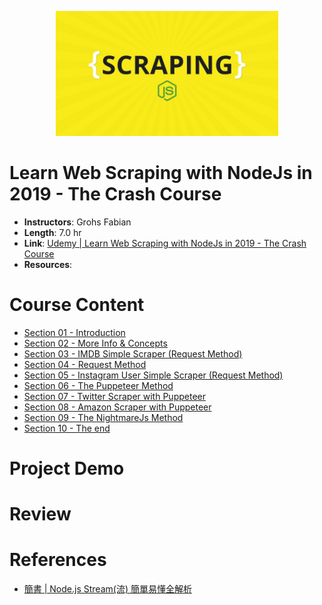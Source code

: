 <p align="center">
  <img height="200" src="./src/logo.png">
</p>

# Learn Web Scraping with NodeJs in 2019 - The Crash Course

- **Instructors**: Grohs Fabian
- **Length**: 7.0 hr
- **Link**: [Udemy | Learn Web Scraping with NodeJs in 2019 - The Crash Course](https://www.udemy.com/nodejs-web-scraping/)
- **Resources**: 

# Course Content

- [Section 01 - Introduction](./Section%2001%20-%20Introduction)
- [Section 02 - More Info & Concepts](./Section%2002%20-%20More%20Info%20%26%20Concepts)
- [Section 03 - IMDB Simple Scraper (Request Method)](./Section%2003%20-%20IMDB%20Simple%20Scraper%20(Request%20Method))
- [Section 04 - Request Method](./Section%2004%20-%20Request%20Method)
- [Section 05 - Instagram User Simple Scraper (Request Method)](./Section%2005%20-%20Instagram%20User%20Simple%20Scraper%20(Request%20Method))
- [Section 06 - The Puppeteer Method](./Section%2006%20-%20Introduction)
- [Section 07 - Twitter Scraper with Puppeteer](./Section%2007%20-%20Introduction)
- [Section 08 - Amazon Scraper with Puppeteer](./Section%2008%20-%20Introduction)
- [Section 09 - The NightmareJs Method](./Section%2009%20-%20Introduction)
- [Section 10 - The end](./Section%2010%20-%20The%20end)

# Project Demo

# Review

# References

- [簡書 | Node.js Stream(流) 簡單易懂全解析](https://www.jianshu.com/p/8738832e7515)